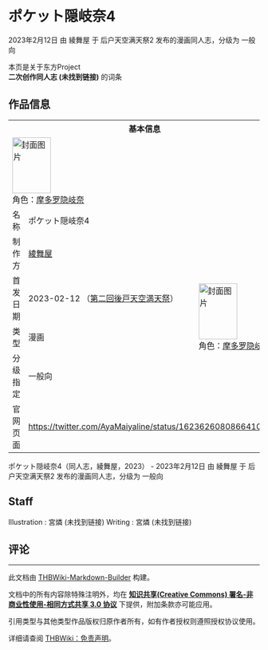 # ポケット隠岐奈4

<!-- source html: G:\repos\THBWiki-Markdown-Builder\THBWikiMarkdown\Temp\main\3\38\ns0%3A%E3%83%9D%E3%82%B1%E3%83%83%E3%83%88%E9%9A%A0%E5%B2%90%E5%A5%884.html -->

2023年2月12日 由 綾舞屋 于 后户天空满天祭2 发布的漫画同人志，分级为 一般向

本页是关于东方Project  
 **二次创作同人志 (未找到链接)** 的词条

## 作品信息

<table><tbody><tr><th colspan="3">基本信息</th></tr><tr><td class="cover-artwork-mobile" colspan="2"><a href="./文件-ポケット隠岐奈4封面.png.md" class="image" title="封面图片"><img alt="封面图片" src="https://upload.thwiki.cc/thumb/8/8d/%E3%83%9D%E3%82%B1%E3%83%83%E3%83%88%E9%9A%A0%E5%B2%90%E5%A5%884%E5%B0%81%E9%9D%A2.png/77px-%E3%83%9D%E3%82%B1%E3%83%83%E3%83%88%E9%9A%A0%E5%B2%90%E5%A5%884%E5%B0%81%E9%9D%A2.png" decoding="async" loading="lazy" width="77" height="112" srcset="https://upload.thwiki.cc/thumb/8/8d/%E3%83%9D%E3%82%B1%E3%83%83%E3%83%88%E9%9A%A0%E5%B2%90%E5%A5%884%E5%B0%81%E9%9D%A2.png/115px-%E3%83%9D%E3%82%B1%E3%83%83%E3%83%88%E9%9A%A0%E5%B2%90%E5%A5%884%E5%B0%81%E9%9D%A2.png 1.5x, https://upload.thwiki.cc/thumb/8/8d/%E3%83%9D%E3%82%B1%E3%83%83%E3%83%88%E9%9A%A0%E5%B2%90%E5%A5%884%E5%B0%81%E9%9D%A2.png/154px-%E3%83%9D%E3%82%B1%E3%83%83%E3%83%88%E9%9A%A0%E5%B2%90%E5%A5%884%E5%B0%81%E9%9D%A2.png 2x" data-file-width="482" data-file-height="702"></a><div class="cover-char">角色：<a href="./摩多罗隐岐奈.md" title="摩多罗隐岐奈">摩多罗隐岐奈</a></div></td>
</tr><tr><td class="label">名称</td><td colspan="2"> ポケット隠岐奈4 </td></tr><tr><td class="label">制作方</td><td><a href="./綾舞屋.md" title="綾舞屋">綾舞屋</a></td><td class="cover-artwork" rowspan="4" style="min-width:112px;"><a href="./文件-ポケット隠岐奈4封面.png.md" class="image" title="封面图片"><img alt="封面图片" src="https://upload.thwiki.cc/thumb/8/8d/%E3%83%9D%E3%82%B1%E3%83%83%E3%83%88%E9%9A%A0%E5%B2%90%E5%A5%884%E5%B0%81%E9%9D%A2.png/77px-%E3%83%9D%E3%82%B1%E3%83%83%E3%83%88%E9%9A%A0%E5%B2%90%E5%A5%884%E5%B0%81%E9%9D%A2.png" decoding="async" loading="lazy" width="77" height="112" srcset="https://upload.thwiki.cc/thumb/8/8d/%E3%83%9D%E3%82%B1%E3%83%83%E3%83%88%E9%9A%A0%E5%B2%90%E5%A5%884%E5%B0%81%E9%9D%A2.png/115px-%E3%83%9D%E3%82%B1%E3%83%83%E3%83%88%E9%9A%A0%E5%B2%90%E5%A5%884%E5%B0%81%E9%9D%A2.png 1.5x, https://upload.thwiki.cc/thumb/8/8d/%E3%83%9D%E3%82%B1%E3%83%83%E3%83%88%E9%9A%A0%E5%B2%90%E5%A5%884%E5%B0%81%E9%9D%A2.png/154px-%E3%83%9D%E3%82%B1%E3%83%83%E3%83%88%E9%9A%A0%E5%B2%90%E5%A5%884%E5%B0%81%E9%9D%A2.png 2x" data-file-width="482" data-file-height="702"></a><div class="cover-char">角色：<a href="./摩多罗隐岐奈.md" title="摩多罗隐岐奈">摩多罗隐岐奈</a></div></td>
</tr><tr><td class="label">首发日期</td><td>2023-02-12&#160;（<a href="/展会作品列表?e=%E5%90%8E%E6%88%B7%E5%A4%A9%E7%A9%BA%E6%BB%A1%E5%A4%A9%E7%A5%AD%232">第二回後戸天空満天祭</a>）</td></tr><tr><td class="label">类型</td><td>漫画</td></tr><tr><td class="label">分级指定</td><td>一般向</td></tr>
<tr><td class="label">官网页面</td><td colspan="2"><a rel="nofollow" class="external free" href="https://twitter.com/AyaMaiyaline/status/1623626080866410496">https://twitter.com/AyaMaiyaline/status/1623626080866410496</a></td></tr></tbody></table>

ポケット隠岐奈4（同人志，綾舞屋，2023） - 2023年2月12日 由 綾舞屋 于 后户天空满天祭2 发布的漫画同人志，分级为 一般向

## Staff
Illustration
: 宮燐 (未找到链接)
Writing
: 宮燐 (未找到链接)


## 评论




---

此文档由 [THBWiki-Markdown-Builder](https://github.com/Delsin-Yu/THBWiki-Markdown-Builder) 构建。

文档中的所有内容除特殊注明外，均在 [**知识共享(Creative Commons) 署名-非商业性使用-相同方式共享 3.0 协议**](https://creativecommons.org/licenses/by-sa/3.0/deed.zh-hans) 下提供，附加条款亦可能应用。

引用类型与其他类型作品版权归原作者所有，如有作者授权则遵照授权协议使用。

详细请查阅 [THBWiki：免责声明](https://thbwiki.cc/THBWiki:%E5%85%8D%E8%B4%A3%E5%A3%B0%E6%98%8E)。

